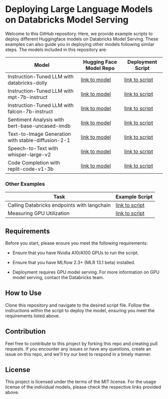 # Deploying Large Language Models on Databricks Model Serving
Welcome to this GitHub repository. Here, we provide example scripts to deploy different Huggingface models on Databricks Model Serving. These examples can also guide you in deploying other models following similar steps. The models included in this repository are:

| Model | Hugging Face Model Repo | Deployment Script |
|-------|------------------------|-------------------|
| Instruction-Tuned LLM with databricks-dolly | [link to model](https://huggingface.co/databricks/dolly-v2-7b) | [link to script](examples/dolly-v2(pyfunc).py) |
| Instruction-Tuned LLM with mpt-7b-instruct | [link to model](https://huggingface.co/mosaicml/mpt-7b-instruct) | [link to script](examples/mpt-7b-instruct(pyfunc).py) |
| Instruction-Tuned LLM with falcon-7b-instruct | [link to model](https://huggingface.co/tiiuae/falcon-7b-instruct) | [link to script](examples/falcon-7b-instruct(pyfunc).py) |
| Sentiment Analysis with bert-base-uncased-imdb | [link to model](https://huggingface.co/textattack/bert-base-uncased-imdb) | [link to script](examples/bert-sentiment(pyfunc).py) |
| Text-to-Image Generation with stable-diffusion-2-1 | [link to model](https://huggingface.co/stabilityai/stable-diffusion-2-1) | [link to script](examples/stable-diffusion-2-1(pyfunc).py)|
| Speech-to-Text with whisper-large-v2 | [link to model](https://huggingface.co/openai/whisper-large-v2) | [link to script](examples/whisper-large-v2(pyfunc).py)|
| Code Completion with replit-code-v1-3b | [link to model](https://huggingface.co/replit/replit-code-v1-3b) | [link to script](examples/replit-code-v1-3b(pyfunc).py) |

### Other Examples
| Task | Example Script | 
|-------| ---------------|
| Calling Databricks endpoints with langchain | [link to script](examples/langchain.py)
| Measuring GPU Utilization| [link to script](examples/measuring-GPU-utilization.py)

## Requirements
Before you start, please ensure you meet the following requirements:

- Ensure that you have Nvidia A10/A100 GPUs to run the script.

- Ensure that you have MLflow 2.3+ (MLR 13.1 beta) installed.

- Deployment requires GPU model serving. For more information on GPU model serving, contact the Databricks team.

## How to Use
Clone this repository and navigate to the desired script file. Follow the instructions within the script to deploy the model, ensuring you meet the requirements listed above.

## Contribution
Feel free to contribute to this project by forking this repo and creating pull requests. If you encounter any issues or have any questions, create an issue on this repo, and we'll try our best to respond in a timely manner.

## License
This project is licensed under the terms of the MIT license. For the usage license of the individual models, please check the respective links provided above.
